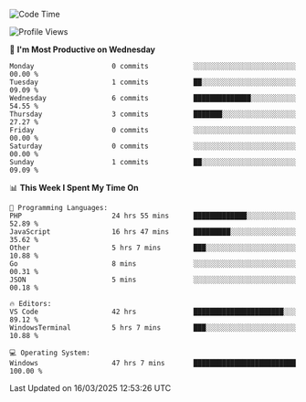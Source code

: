 <!--START_SECTION:waka-->
![Code Time](http://img.shields.io/badge/Code%20Time-4%2C365%20hrs%2014%20mins-blue)

![Profile Views](http://img.shields.io/badge/Profile%20Views-0-blue)

📅 **I'm Most Productive on Wednesday** 

```text
Monday                   0 commits           ░░░░░░░░░░░░░░░░░░░░░░░░░   00.00 % 
Tuesday                  1 commits           ██░░░░░░░░░░░░░░░░░░░░░░░   09.09 % 
Wednesday                6 commits           ██████████████░░░░░░░░░░░   54.55 % 
Thursday                 3 commits           ███████░░░░░░░░░░░░░░░░░░   27.27 % 
Friday                   0 commits           ░░░░░░░░░░░░░░░░░░░░░░░░░   00.00 % 
Saturday                 0 commits           ░░░░░░░░░░░░░░░░░░░░░░░░░   00.00 % 
Sunday                   1 commits           ██░░░░░░░░░░░░░░░░░░░░░░░   09.09 % 
```


📊 **This Week I Spent My Time On** 

```text
💬 Programming Languages: 
PHP                      24 hrs 55 mins      █████████████░░░░░░░░░░░░   52.89 % 
JavaScript               16 hrs 47 mins      █████████░░░░░░░░░░░░░░░░   35.62 % 
Other                    5 hrs 7 mins        ███░░░░░░░░░░░░░░░░░░░░░░   10.88 % 
Go                       8 mins              ░░░░░░░░░░░░░░░░░░░░░░░░░   00.31 % 
JSON                     5 mins              ░░░░░░░░░░░░░░░░░░░░░░░░░   00.18 % 

🔥 Editors: 
VS Code                  42 hrs              ██████████████████████░░░   89.12 % 
WindowsTerminal          5 hrs 7 mins        ███░░░░░░░░░░░░░░░░░░░░░░   10.88 % 

💻 Operating System: 
Windows                  47 hrs 7 mins       █████████████████████████   100.00 % 
```


 Last Updated on 16/03/2025 12:53:26 UTC
<!--END_SECTION:waka-->
